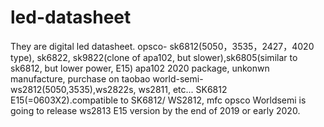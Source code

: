 # led-datasheet
They are digital led datasheet.
opsco- sk6812(5050，3535，2427，4020 type), sk6822, sk9822(clone of apa102, but slower),sk6805(similar to sk6812, but lower power, E15)
apa102 2020 package, unkonwn manufacture, purchase on taobao
world-semi- ws2812(5050,3535),ws2822s, ws2811, etc...
SK6812 E15(=0603X2).compatible to SK6812/ WS2812, mfc  opsco
Worldsemi is going to release ws2813 E15 version by the end of 2019 or early 2020. 
